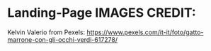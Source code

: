 # Landing-Page IMAGES CREDIT:
Kelvin Valerio from Pexels: https://www.pexels.com/it-it/foto/gatto-marrone-con-gli-occhi-verdi-617278/
